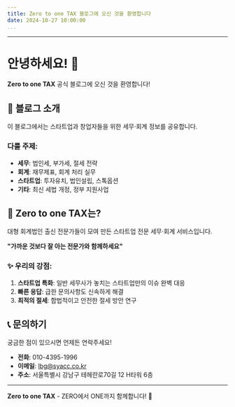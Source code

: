 ```yaml
---
title: Zero to one TAX 블로그에 오신 것을 환영합니다
date: 2024-10-27 10:00:00
...
```

---

# 안녕하세요! 👋

**Zero to one TAX** 공식 블로그에 오신 것을 환영합니다!

## 🎯 블로그 소개

이 블로그에서는 스타트업과 창업자들을 위한 세무·회계 정보를 공유합니다.

### 다룰 주제:

- **세무**: 법인세, 부가세, 절세 전략
- **회계**: 재무제표, 회계 처리 실무
- **스타트업**: 투자유치, 법인설립, 스톡옵션
- **기타**: 최신 세법 개정, 정부 지원사업

## 💼 Zero to one TAX는?

대형 회계법인 출신 전문가들이 모여 만든 스타트업 전문 세무·회계 서비스입니다.

**"가까운 것보다 잘 아는 전문가와 함께하세요"**

### ✨ 우리의 강점:

1. **스타트업 특화**: 일반 세무사가 놓치는 스타트업만의 이슈 완벽 대응
2. **빠른 응답**: 급한 문의사항도 신속하게 해결
3. **최적의 절세**: 합법적이고 안전한 절세 방안 연구

## 📞 문의하기

궁금한 점이 있으시면 언제든 연락주세요!

- **전화**: 010-4395-1996
- **이메일**: lbg@syacc.co.kr
- **주소**: 서울특별시 강남구 테헤란로70길 12 H타워 6층

---

**Zero to one TAX** - ZERO에서 ONE까지 함께합니다! 🚀
